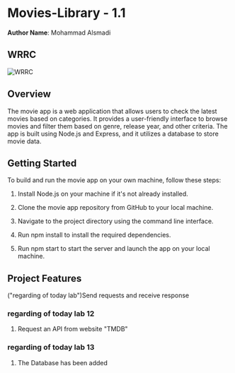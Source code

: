 

# Movies-Library - 1.1

**Author Name**: Mohammad Alsmadi

## WRRC
![WRRC](https://user-images.githubusercontent.com/60603704/221033363-3f381f30-3a80-42b7-ba4f-0e5bac7aaa90.jpg)
## Overview
The movie app is a web application that allows users to check the latest movies based on categories. It provides a user-friendly interface to browse movies and filter them based on genre, release year, and other criteria. The app is built using Node.js and Express, and it utilizes a database to store movie data.
## Getting Started
To build and run the movie app on your own machine, follow these steps:

1. Install Node.js on your machine if it's not already installed.

2. Clone the movie app repository from GitHub to your local machine.
3. Navigate to the project directory using the command line interface.

4. Run npm install to install the required dependencies.

5. Run npm start to start the server and launch the app on your local machine.
## Project Features
("regarding of today lab")Send requests and receive response

### regarding of today lab 12
1. Request an API from website "TMDB"

### regarding of today lab 13
1. The Database has been added